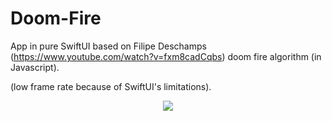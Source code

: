 # Doom-Fire

App in pure SwiftUI based on Filipe Deschamps (https://www.youtube.com/watch?v=fxm8cadCqbs) doom fire algorithm (in Javascript). 

(low frame rate because of SwiftUI's limitations). 

<p align="center">
   <img src="https://github.com/AdrianoAntoniev/doom-fire/blob/main/output.gif">
</p>
